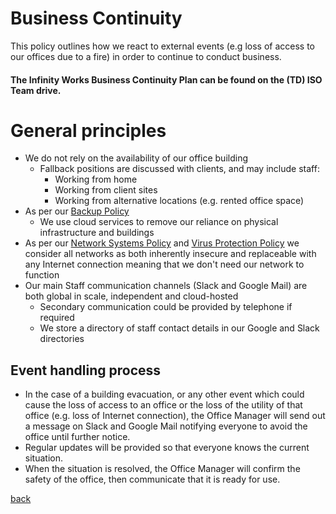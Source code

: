 #  Business Continuity
This policy outlines how we react to external events (e.g loss of access to our offices due to a fire) in order to continue to conduct business.

#### The Infinity Works Business Continuity Plan can be found on the (TD) ISO Team drive.

# General principles
* We do not rely on the availability of our office building
   * Fallback positions are discussed with clients, and may include staff: 
      * Working from home
      * Working from client sites
      * Working from alternative locations (e.g. rented office space)
* As per our [Backup Policy](../backup/readme.md)
   * We use cloud services to remove our reliance on physical infrastructure and buildings
* As per our [Network Systems Policy](../networksystems/readme.md) and [Virus Protection Policy](../virusprotection/readme.md) we consider all networks as both inherently insecure and replaceable with any Internet connection meaning that we don't need our network to function
* Our main Staff communication channels (Slack and Google Mail) are both global in scale, independent and cloud-hosted
   * Secondary communication could be provided by telephone if required
   * We store a directory of staff contact details in our Google and Slack directories

## Event handling process
* In the case of a building evacuation, or any other event which could cause the loss of access to an office or the loss of the utility of that office (e.g. loss of Internet connection), the Office Manager will send out a message on Slack and Google Mail notifying everyone to avoid the office until further notice.
* Regular updates will be provided so that everyone knows the current situation.
* When the situation is resolved, the Office Manager will confirm the safety of the office, then communicate that it is ready for use.

[back](../README.md#a-z-policies)

